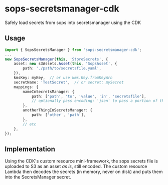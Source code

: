 # sops-secretsmanager-cdk
Safely load secrets from sops into secretsmanager using the CDK

## Usage

```typescript
import { SopsSecretsManager } from 'sops-secretsmanager-cdk';
...
new SopsSecretsManager(this, 'StoreSecrets', {
    asset: new s3Assets.Asset(this, 'SopsAsset', {
        path: './path/to/secretsfile.yaml',
    }),
    kmsKey: myKey,  // or use kms.Key.fromKeyArn
    secretName: 'TestSecret',  // or secret: mySecret
    mappings: {
        nameInSecretsManager: {
            path: ['path', 'to', 'value', 'in', 'secretsfile'],
            // optionally pass encoding: 'json' to pass a portion of the secrets file
        },
        anotherThingInSecretsManager: {
            path: ['other', 'path'],
        },
        // etc
    },
});
```

## Implementation

Using the CDK's custom resource mini-framework, the sops secrets file
is uploaded to S3 as an asset _as is_, still encoded. The custom
resource Lambda then decodes the secrets (in memory, never on disk)
and puts them into the SecretsManager secret.
